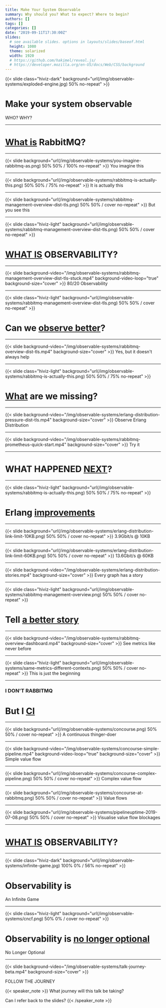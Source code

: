 ```yaml
---
title: Make Your System Observable
summary: Why should you? What to expect? Where to begin?
authors: []
tags: []
categories: []
date: "2019-09-11T17:30:00Z"
slides:
  # see available slides. options in layouts/slides/baseof.html
  height: 1080
  theme: solarized
  width: 1920
  # https://github.com/hakimel/reveal.js/
  # https://developer.mozilla.org/en-US/docs/Web/CSS/background
---
```


{{< slide class="hiviz-dark" background="url(/img/observable-systems/exploded-engine.jpg) 50% no-repeat" >}}

# Make your system observable
<span class="menu-title">WHO? WHY?</span>

---

# [What is](#) RabbitMQ?

---

{{< slide background="url(/img/observable-systems/you-imagine-rabbitmq-as.png) 50% 50% / 100% no-repeat" >}}
<span class="menu-title">You imagine this</span>

---

{{< slide background="url(/img/observable-systems/rabbitmq-is-actually-this.png) 50% 50% / 75% no-repeat" >}}
<span class="menu-title">It is actually this</span>

---

{{< slide background="url(/img/observable-systems/rabbitmq-management-overview-dist-tls.png) 50% 50% / cover no-repeat" >}}
<span class="menu-title">But you see this</span>

---

{{< slide class="hiviz-light" background="url(/img/observable-systems/rabbitmq-management-overview-dist-tls.png) 50% 50% / cover no-repeat" >}}

# [WHAT IS](#) OBSERVABILITY?

---

{{< slide background-video="/img/observable-systems/rabbitmq-management-overview-dist-tls-stuck.mp4" background-video-loop="true" background-size="cover" >}}
<span class="menu-title">80/20 Observability</span>

---

{{< slide class="hiviz-light" background="url(/img/observable-systems/rabbitmq-management-overview-dist-tls.png) 50% 50% / cover no-repeat" >}}

# Can we [observe better](#)?

---

{{< slide background-video="/img/observable-systems/rabbitmq-overview-dist-tls.mp4" background-size="cover" >}}
<span class="menu-title">Yes, but it doesn't always help</span>

---

{{< slide class="hiviz-light" background="url(/img/observable-systems/rabbitmq-is-actually-this.png) 50% 50% / 75% no-repeat" >}}

# [What](#) are we missing?

---

{{< slide background-video="/img/observable-systems/erlang-distribution-pressure-dist-tls.mp4" background-size="cover" >}}
<span class="menu-title">Observe Erlang Distribution</span>

---

{{< slide background-video="/img/observable-systems/rabbitmq-prometheus-quick-start.mp4" background-size="cover" >}}
<span class="menu-title">Try it</span>

---

# WHAT HAPPENED [NEXT](#)?

---

{{< slide class="hiviz-light" background="url(/img/observable-systems/rabbitmq-is-actually-this.png) 50% 50% / 75% no-repeat" >}}

# Erlang [improvements](#)

---

{{< slide background="url(/img/observable-systems/erlang-distribution-link-limit-10KB.png) 50% 50% / cover no-repeat" >}}
<span class="menu-title">3.9Gbit/s @ 10KB</span>

---

{{< slide background="url(/img/observable-systems/erlang-distribution-link-limit-60KB.png) 50% 50% / cover no-repeat" >}}
<span class="menu-title">13.6Gbit/s @ 60KB</span>

---

{{< slide background-video="/img/observable-systems/erlang-distribution-stories.mp4" background-size="cover" >}}
<span class="menu-title">Every graph has a story</span>

---

{{< slide class="hiviz-light" background="url(/img/observable-systems/rabbitmq-management-overview.png) 50% 50% / cover no-repeat" >}}
# Tell [a better story](#)

---

{{< slide background-video="/img/observable-systems/rabbitmq-overview-dashboard.mp4" background-size="cover" >}}
<span class="menu-title">See metrics like never before</span>

---

{{< slide class="hiviz-light" background="url(/img/observable-systems/same-metrics-different-contexts.png) 50% 50% / cover no-repeat" >}}
<span class="menu-title">This is just the beginning</span>

---

### I DON'T RABBITMQ
# But I [CI](#)

---

{{< slide background="url(/img/observable-systems/concourse.png) 50% 50% / cover no-repeat" >}}
<span class="menu-title">A continuous thinger-doer</span>

---

{{< slide background-video="/img/observable-systems/concourse-simple-pipeline.mp4" background-video-loop="true" background-size="cover" >}}
<span class="menu-title">Simple value flow</span>

---

{{< slide background="url(/img/observable-systems/concourse-complex-pipeline.png) 50% 50% / cover no-repeat" >}}
<span class="menu-title">Complex value flow</span>

---

{{< slide background="url(/img/observable-systems/concourse-at-rabbitmq.png) 50% 50% / cover no-repeat" >}}
<span class="menu-title">Value flows</span>

---

{{< slide background="url(/img/observable-systems/pipelineuptime-2019-07-08.png) 50% 50% / cover no-repeat" >}}
<span class="menu-title">Visualise value flow blockages</span>

---

# [WHAT IS](#) OBSERVABILITY?

---

{{< slide class="hiviz-dark" background="url(/img/observable-systems/infinite-game.jpg) 100% 0% / 56% no-repeat" >}}

# Observability is
<span class="menu-title">An Infinite Game</span>

---

{{< slide class="hiviz-light" background="url(/img/observable-systems/cncf.png) 50% 0% / cover no-repeat" >}}

# Observability is [no longer optional](#)
<span class="menu-title">No Longer Optional</span>

---

{{< slide background-video="/img/observable-systems/talk-journey-beta.mp4" background-size="cover" >}}

<span class="menu-title">FOLLOW THE JOURNEY</span>

{{< speaker_note >}}
What journey will this talk be taking?

Can I refer back to the slides?
{{< /speaker_note >}}
